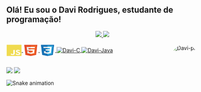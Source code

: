 ## Olá! Eu sou o Davi Rodrigues, estudante de programação!
<div align="center">
  <a href="https://github.com/davirodriguess">
  <img height="180em" src="https://github-readme-stats.vercel.app/api?username=davirodriguess&show_icons=true&theme=dark&include_all_commits=true&count_private=true"/>
  <img height="180em" src="https://github-readme-stats.vercel.app/api/top-langs/?username=davirodriguess&layout=compact&langs_count=7&theme=dark"/>
</div>
<div style="display: inline_block"><br>
  <img align="center" alt="Davi-Js" height="30" width="40" src="https://raw.githubusercontent.com/devicons/devicon/master/icons/javascript/javascript-plain.svg">        
  <img align="center" alt="Davi-HTML" height="30" width="40" src="https://raw.githubusercontent.com/devicons/devicon/master/icons/html5/html5-original.svg">
  <img align="center" alt="Davi-CSS" height="30" width="40" src="https://raw.githubusercontent.com/devicons/devicon/master/icons/css3/css3-original.svg">
  <img align="center" alt="Davi-C" height="30" width="40" src="https://cdn.jsdelivr.net/gh/devicons/devicon/icons/c/c-original.svg">
  <img align="center" alt="Davi-Java" height="30" width="40" src="https://cdn.jsdelivr.net/gh/devicons/devicon/icons/java/java-original.svg">
  <img align="right" alt="Davi-pic" height="150" style="border-radius:50px;" src="https://fla-bucket-s3-us.s3.amazonaws.com/public/images/artigos/27105/1523563568.png?width=676&height=676">
</div>

 ##
 
<div>
  <a href="https://instagram.com/davirosilva" target="_blank"><img src="https://img.shields.io/badge/-Instagram-%23E4405F?style=for-the-badge&logo=instagram&logoColor=white" target="_blank"></a>
  <a href = "mailto:davirodriguesacc@gmail.com"><img src="https://img.shields.io/badge/-Gmail-%23333?style=for-the-badge&logo=gmail&logoColor=white" target="_blank"></a>
</div>

![Snake animation](https://github.com/davirodriguess/davirodriguess/blob/output/github-contribution-grid-snake.svg)
